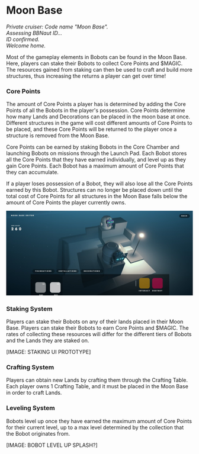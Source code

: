 # Moon Base

_Private cruiser: Code name "Moon Base"._\
_Assessing BBNaut ID..._ \
_ID confirmed._ \
_Welcome home._&#x20;

Most of the gameplay elements in Bobots can be found in the Moon Base. Here, players can stake their Bobots to collect Core Points and $MAGIC. The resources gained from staking can then be used to craft and build more structures, thus increasing the returns a player can get over time!

### **Core Points** <a href="#core-points" id="core-points"></a>

The amount of Core Points a player has is determined by adding the Core Points of all the Bobots in the player's possession. Core Points determine how many Lands and Decorations can be placed in the moon base at once. Different structures in the game will cost different amounts of Core Points to be placed, and these Core Points will be returned to the player once a structure is removed from the Moon Base.&#x20;

Core Points can be earned by staking Bobots in the Core Chamber and launching Bobots on missions through the Launch Pad. Each Bobot stores all the Core Points that they have earned individually, and level up as they gain Core Points. Each Bobot has a maximum amount of Core Points that they can accumulate.&#x20;

If a player loses possession of a Bobot, they will also lose all the Core Points earned by this Bobot. Structures can no longer be placed down until the total cost of Core Points for all structures in the Moon Base falls below the amount of Core Points the player currently owns.

![Moon Base Prototype](../../.gitbook/assets/moonbase.jpg)

### Staking System

Players can stake their Bobots on any of their lands placed in their Moon Base. Players can stake their Bobots to earn Core Points and $MAGIC. The rates of collecting these resources will differ for the different tiers of Bobots and the Lands they are staked on.

\[IMAGE: STAKING UI PROTOTYPE]

### Crafting System

Players can obtain new Lands by crafting them through the Crafting Table. Each player owns 1 Crafting Table, and it must be placed in the Moon Base in order to craft Lands.&#x20;

### Leveling System

Bobots level up once they have earned the maximum amount of Core Points for their current level, up to a max level determined by the collection that the Bobot originates from.&#x20;

\[IMAGE: BOBOT LEVEL UP SPLASH?]

